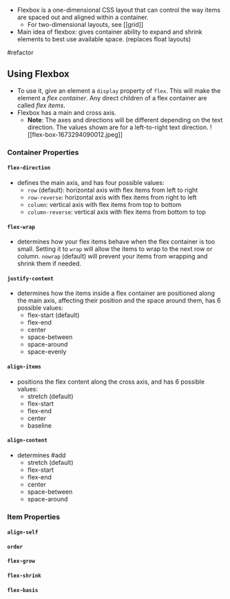 - Flexbox is a one-dimensional CSS layout that can control the way items are spaced out and aligned within a container.
	- For two-dimensional layouts, see [[grid]]
- Main idea of flexbox: gives container ability to expand and shrink elements to best use available space. (replaces float layouts)

#refactor
## Using Flexbox
- To use it, give an element a `display` property of `flex`. This will make the element a _flex container_. Any direct children of a flex container are called _flex items_.
- Flexbox has a main and cross axis.
	- **Note**: The axes and directions will be different depending on the text direction. The values shown are for a left-to-right text direction.
![[flex-box-1673294090012.jpeg]]
### Container Properties
#### `flex-direction` 
- defines the main axis, and has four possible values:
	-   `row` (default): horizontal axis with flex items from left to right
	-   `row-reverse`: horizontal axis with flex items from right to left
	-   `column`: vertical axis with flex items from top to bottom
	-   `column-reverse`: vertical axis with flex items from bottom to top
#### `flex-wrap` 
- determines how your flex items behave when the flex container is too small. Setting it to `wrap` will allow the items to wrap to the next row or column. `nowrap` (default) will prevent your items from wrapping and shrink them if needed.
#### `justify-content`
- determines how the items inside a flex container are positioned along the main axis, affecting their position and the space around them, has 6 possible values:
	- flex-start (default)
	- flex-end
	- center
	- space-between
	- space-around
	- space-evenly
#### `align-items` 
- positions the flex content along the cross axis, and has 6 possible values:
	- stretch (default)
	- flex-start
	- flex-end
	- center
	- baseline
#### `align-content`
- determines #add 
	- stretch (default)
	- flex-start
	- flex-end
	- center
	- space-between
	- space-around

### Item Properties
#### `align-self`
#### `order`
#### `flex-grow`
#### `flex-shrink`
#### `flex-basis`






